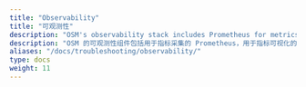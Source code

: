 ```yaml
---
title: "Observability"
title: "可观测性"
description: "OSM's observability stack includes Prometheus for metrics collection, Grafana for metrics visualization, Jaeger for tracing and Fluent Bit for log forwarding to a user-defined endpoint."
description: "OSM 的可观测性组件包括用于指标采集的 Prometheus，用于指标可视化的 Grafana，用于链路追踪的 Jaeger，以及用于将日志转发到用户定义的目标的 Fluent Bit"
aliases: "/docs/troubleshooting/observability/"
type: docs
weight: 11
---
```

